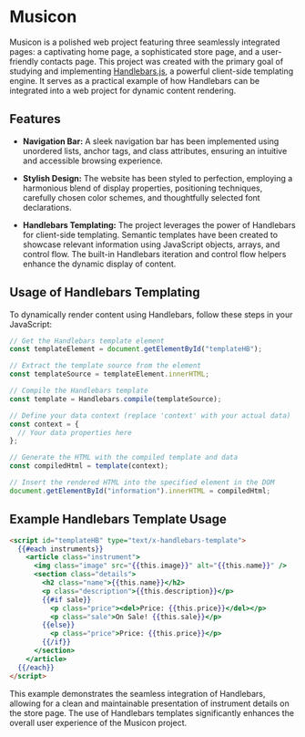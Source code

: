 # Musicon 

Musicon is a polished web project featuring three seamlessly integrated pages: a captivating home page, a sophisticated store page, and a user-friendly contacts page. This project was created with the primary goal of studying and implementing [Handlebars.js](https://github.com/handlebars-lang/handlebars.js), a powerful client-side templating engine. It serves as a practical example of how Handlebars can be integrated into a web project for dynamic content rendering.

## Features

- **Navigation Bar:**
  A sleek navigation bar has been implemented using unordered lists, anchor tags, and class attributes, ensuring an intuitive and accessible browsing experience.

- **Stylish Design:**
  The website has been styled to perfection, employing a harmonious blend of display properties, positioning techniques, carefully chosen color schemes, and thoughtfully selected font declarations.

- **Handlebars Templating:**
  The project leverages the power of Handlebars for client-side templating. Semantic templates have been created to showcase relevant information using JavaScript objects, arrays, and control flow. The built-in Handlebars iteration and control flow helpers enhance the dynamic display of content.

## Usage of Handlebars Templating

To dynamically render content using Handlebars, follow these steps in your JavaScript:

```javascript
// Get the Handlebars template element
const templateElement = document.getElementById("templateHB");

// Extract the template source from the element
const templateSource = templateElement.innerHTML;

// Compile the Handlebars template
const template = Handlebars.compile(templateSource);

// Define your data context (replace 'context' with your actual data)
const context = {
  // Your data properties here
};

// Generate the HTML with the compiled template and data
const compiledHtml = template(context);

// Insert the rendered HTML into the specified element in the DOM
document.getElementById("information").innerHTML = compiledHtml;
```

## Example Handlebars Template Usage

```html
<script id="templateHB" type="text/x-handlebars-template">
  {{#each instruments}}
    <article class="instrument">
      <img class="image" src="{{this.image}}" alt="{{this.name}}" />
      <section class="details">
        <h2 class="name">{{this.name}}</h2>
        <p class="description">{{this.description}}</p>
        {{#if sale}}
          <p class="price"><del>Price: {{this.price}}</del></p>
          <p class="sale">On Sale! {{this.sale}}</p>
        {{else}}
          <p class="price">Price: {{this.price}}</p>
        {{/if}}
      </section>
    </article>
  {{/each}}
</script>
```

This example demonstrates the seamless integration of Handlebars, allowing for a clean and maintainable presentation of instrument details on the store page. The use of Handlebars templates significantly enhances the overall user experience of the Musicon project.
